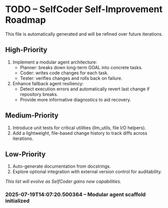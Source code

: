 # TODO – SelfCoder Self-Improvement Roadmap

This file is automatically generated and will be refined over future iterations.

## High-Priority
1. Implement a modular agent architecture:
   - Planner: breaks down long-term GOAL into concrete tasks.
   - Coder: writes code changes for each task.
   - Tester: verifies changes and rolls back on failure.
2. Enhance fallback agent resiliency:
   - Detect execution errors and automatically revert last change if repository breaks.
   - Provide more informative diagnostics to aid recovery.

## Medium-Priority
1. Introduce unit tests for critical utilities (llm_utils, file I/O helpers).
2. Add a lightweight, file-based change history to track diffs across iterations.

## Low-Priority
1. Auto-generate documentation from docstrings.
2. Explore optional integration with external version control for auditability.

*This list will evolve as SelfCoder gains new capabilities.*


### 2025-07-19T14:07:20.500364 – Modular agent scaffold initialized